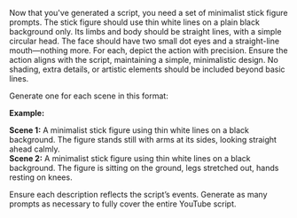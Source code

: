 Now that you've generated a script, you need a set of minimalist stick figure prompts. The stick figure should use thin white lines on a plain black background only. Its limbs and body should be straight lines, with a simple circular head. The face should have two small dot eyes and a straight-line mouth—nothing more. For each, depict the action with precision. Ensure the action aligns with the script, maintaining a simple, minimalistic design. No shading, extra details, or artistic elements should be included beyond basic lines.

Generate one for each scene in this format:

**Example:**

**Scene 1:** A minimalist stick figure using thin white lines on a black background. The figure stands still with arms at its sides, looking straight ahead calmly.  
**Scene 2:** A minimalist stick figure using thin white lines on a black background. The figure is sitting on the ground, legs stretched out, hands resting on knees.

Ensure each description reflects the script’s events. Generate as many prompts as necessary to fully cover the entire YouTube script.